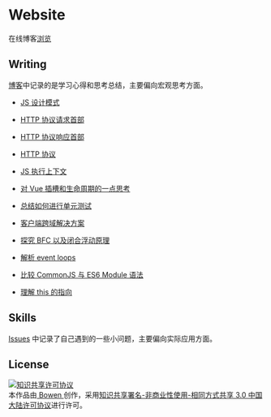 # Website

在线博客[浏览][blog]

## Writing

[博客][blog]中记录的是学习心得和思考总结，主要偏向宏观思考方面。

- [JS 设计模式][js-design-patter]

[js-design-patter]:https://lbwa.github.io/2018/06/12/180612-js-design-pattern/

- [HTTP 协议请求首部][http-request]

[http-request]:https://lbwa.github.io/2018/06/08/180608-http-request/

- [HTTP 协议响应首部][http-response]

[http-response]:https://lbwa.github.io/2018/06/07/180607-http-response/

- [HTTP 协议][http-protocol]

[http-protocol]:https://lbwa.github.io/2018/06/06/180606-http-protocol/

- [JS 执行上下文][execution-context]

[execution-context]:https://lbwa.github.io/2018/05/07/180507-execution-context/

- [对 Vue 插槽和生命周期的一点思考][vue-lifecycle-and-slots]

[vue-lifecycle-and-slots]:https://lbwa.github.io/2018/04/24/180424-vue-lifecycle-and-slots/

- [总结如何进行单元测试][vue-unit-test]

[vue-unit-test]:https://lbwa.github.io/2018/04/21/180421-Learning-vue-unit-test/

- [客户端跨域解决方案][cross-domain-solution]

[cross-domain-solution]:https://lbwa.github.io/2018/04/19/180419-Cross-domain-solution/

- [探究 BFC 以及闭合浮动原理][css-bfc]

[css-bfc]:https://lbwa.github.io/2018/03/29/180329-CSS-BFC/

- [解析 event loops][event-loop]

[event-loop]:https://lbwa.github.io/2018/03/08/180308-Event-loop/

- [比较 CommonJS 与 ES6 Module 语法][compare-cjs-with-esm]

[compare-cjs-with-esm]:https://lbwa.github.io/2018/02/27/180227-Compare-CommonJS-with-ES6-module/

- [理解 this 的指向][understand-this]

[understand-this]:https://lbwa.github.io/2018/02/06/180206-Understand-this/

## Skills

[Issues][issues] 中记录了自己遇到的一些小问题，主要偏向实际应用方面。

[blog]:https://lbwa.github.io

[issues]:https://github.com/lbwa/lbwa.github.io/issues

## License

<a rel="license" href="http://creativecommons.org/licenses/by-nc-sa/3.0/cn/"><img alt="知识共享许可协议" style="border-width:0" src="http://i.creativecommons.org/l/by-nc-sa/3.0/cn/88x31.png" /></a><br />本作品由<a href="https://github.com/lbwa"> Bowen </a>创作，采用<a rel="license" href="http://creativecommons.org/licenses/by-nc-sa/3.0/cn/">知识共享署名-非商业性使用-相同方式共享 3.0 中国大陆许可协议</a>进行许可。
